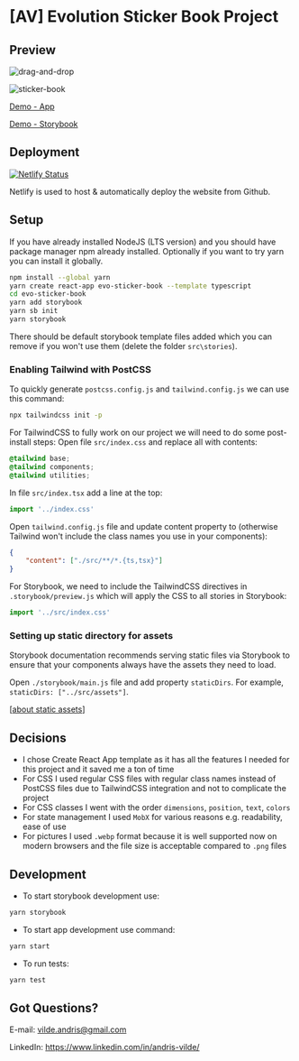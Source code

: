 # [AV] Evolution Sticker Book Project

## Preview

![drag-and-drop](docs/drag-n-drop.gif)

![sticker-book](docs/sticker-book.gif)

[Demo - App](https://av-evo-sticker-book-app.netlify.app/)

[Demo - Storybook](https://av-evo-sticker-book-storybook.netlify.app/)

## Deployment

[![Netlify Status](https://api.netlify.com/api/v1/badges/240d3c89-aa14-4e52-9c8e-33664d7245de/deploy-status)](https://app.netlify.com/sites/av-evo-sticker-book-storybook/deploys)

Netlify is used to host & automatically deploy the website from Github.

## Setup

If you have already installed NodeJS (LTS version) and you should have package manager npm already installed. Optionally if you want to try yarn you can install it globally.

```sh
npm install --global yarn
yarn create react-app evo-sticker-book --template typescript
cd evo-sticker-book
yarn add storybook
yarn sb init
yarn storybook
```

There should be default storybook template files added which you can remove if you won't use them (delete the folder `src\stories`).

### Enabling Tailwind with PostCSS

To quickly generate `postcss.config.js` and `tailwind.config.js` we can use this command:

```sh
npx tailwindcss init -p
```

For TailwindCSS to fully work on our project we will need to do some post-install steps:
Open file `src/index.css` and replace all with contents:

```css
@tailwind base;
@tailwind components;
@tailwind utilities;
```

In file `src/index.tsx` add a line at the top:

```js
import '../index.css'
```

Open `tailwind.config.js` file and update content property to (otherwise Tailwind won't include the class names you use in your components):

```json
{
	"content": ["./src/**/*.{ts,tsx}"]
}
```

For Storybook, we need to include the TailwindCSS directives in `.storybook/preview.js` which will apply the CSS to all stories in Storybook:

```js
import '../src/index.css'
```

### Setting up static directory for assets

Storybook documentation recommends serving static files via Storybook to ensure that your components always have the assets they need to load.

Open `./storybook/main.js` file and add property `staticDirs`. For example, `staticDirs: ["../src/assets"]`.

[[about static assets](https://storybook.js.org/docs/react/configure/images-and-assets#serving-static-files-via-storybook)]

## Decisions

-   I chose Create React App template as it has all the features I needed for this project and it saved me a ton of time
-   For CSS I used regular CSS files with regular class names instead of PostCSS files due to TailwindCSS integration and not to complicate the project
-   For CSS classes I went with the order `dimensions`, `position`, `text`, `colors`
-   For state management I used `MobX` for various reasons e.g. readability, ease of use
-   For pictures I used `.webp` format because it is well supported now on modern browsers and the file size is acceptable compared to `.png` files

## Development

-   To start storybook development use:

```sh
yarn storybook
```

-   To start app development use command:

```sh
yarn start
```

-   To run tests:

```sh
yarn test
```

## Got Questions?

E-mail: vilde.andris@gmail.com

LinkedIn: https://www.linkedin.com/in/andris-vilde/
